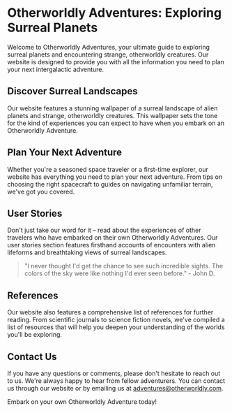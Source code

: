 <!--font:Poppins-->

# Otherworldly Adventures: Exploring Surreal Planets

Welcome to Otherworldly Adventures, your ultimate guide to exploring surreal planets and encountering strange, otherworldly creatures. Our website is designed to provide you with all the information you need to plan your next intergalactic adventure.

## Discover Surreal Landscapes

Our website features a stunning wallpaper of a surreal landscape of alien planets and strange, otherworldly creatures. This wallpaper sets the tone for the kind of experiences you can expect to have when you embark on an Otherworldly Adventure.

## Plan Your Next Adventure

Whether you're a seasoned space traveler or a first-time explorer, our website has everything you need to plan your next adventure. From tips on choosing the right spacecraft to guides on navigating unfamiliar terrain, we've got you covered.

## User Stories

Don't just take our word for it – read about the experiences of other travelers who have embarked on their own Otherworldly Adventures. Our user stories section features firsthand accounts of encounters with alien lifeforms and breathtaking views of surreal landscapes.

> "I never thought I'd get the chance to see such incredible sights. The colors of the sky were like nothing I'd ever seen before." - John D.

## References

Our website also features a comprehensive list of references for further reading. From scientific journals to science fiction novels, we've compiled a list of resources that will help you deepen your understanding of the worlds you'll be exploring.

## Contact Us

If you have any questions or comments, please don't hesitate to reach out to us. We're always happy to hear from fellow adventurers. You can contact us through our website or by emailing us at adventures@otherworldly.com.

Embark on your own Otherworldly Adventure today!

<!--

Write me content for website with wallpaper which alt text is:

"A surreal landscape of alien planets and strange, otherworldly creatures."

The name/title of the page should not be 1:1 copy of the alt text but rather a real content of the website which is using this wallpaper.

- Use markdown format 
- Start with heading
- Heading should be short and concise
- The content should look like a real website 
- The website should not be about the wallpaper, wallpaper is just a related background
- Heading should be contain work "wallpaper" or "background"
- Include real sections like references, contact, user stories, etc. use things relevant to the page purpose.
- Feel free to use structure like headings, bullets, numbering, blockquotes, paragraphs, horizontal lines, etc.
- You can use formatting like bold or _italic_
- You can include UTF-8 emojis
- Links should be only #hash anchors (and you can refer to the document itself)
- Do not include images


---


# Otherworldly Adventures: Exploring Surreal Planets

Welcome to Otherworldly Adventures, your ultimate guide to exploring surreal planets and encountering strange, otherworldly creatures. Our website is designed to provide you with all the information you need to plan your next intergalactic adventure.

## Discover Surreal Landscapes

Our website features a stunning wallpaper of a surreal landscape of alien planets and strange, otherworldly creatures. This wallpaper sets the tone for the kind of experiences you can expect to have when you embark on an Otherworldly Adventure.

## Plan Your Next Adventure

Whether you're a seasoned space traveler or a first-time explorer, our website has everything you need to plan your next adventure. From tips on choosing the right spacecraft to guides on navigating unfamiliar terrain, we've got you covered.

## User Stories

Don't just take our word for it – read about the experiences of other travelers who have embarked on their own Otherworldly Adventures. Our user stories section features firsthand accounts of encounters with alien lifeforms and breathtaking views of surreal landscapes.

> "I never thought I'd get the chance to see such incredible sights. The colors of the sky were like nothing I'd ever seen before." - John D.

## References

Our website also features a comprehensive list of references for further reading. From scientific journals to science fiction novels, we've compiled a list of resources that will help you deepen your understanding of the worlds you'll be exploring.

## Contact Us

If you have any questions or comments, please don't hesitate to reach out to us. We're always happy to hear from fellow adventurers. You can contact us through our website or by emailing us at adventures@otherworldly.com.

Embark on your own Otherworldly Adventure today!

-->

